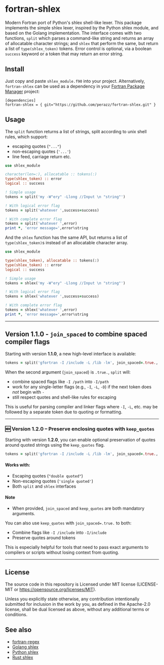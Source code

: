 # fortran-shlex
Modern Fortran port of Python's shlex shell-like lexer. This package implements the simple shlex lexer, inspired by the Python shlex module, and based on the Golang implementation. The interface comes with two functions, `split` which parses a command-like string and returns an array of allocatable character strings; and `shlex` that perform the same, but return a list of `type(shlex_token)` tokens. Error control is optional, via a boolean `success` keyword or a token that may return an error string.

## Install

Just copy and paste `shlex_module.f90` into your project. Alternatively, `fortran-shlex` can be used as a dependency in your [Fortran Package Manager]() project: 

```
[dependencies]
fortran-shlex = { git="https://github.com/perazz/fortran-shlex.git" }
```
  
## Usage

The `split` function returns a list of strings, split according to unix shell rules, which support: 
- escaping quotes (`"..."`)
- non-escaping quotes (`'...'`)
- line feed, carriage return etc.

```fortran
use shlex_module

character(len=:), allocatable :: tokens(:)
type(shlex_token) :: error
logical :: success

! Simple usage
tokens = split('my -W"ery" -Llong //Input \n "string"')

! With logical error flag
tokens = split('whatever ',success=success)

! With complete error flag
tokens = split('whatever ',error)
print *, 'error message=',error%string
```

And the `shlex` function has the same API, but returns a list of `type(shlex_token)`s instead of an allocatable character array. 

```fortran
use shlex_module

type(shlex_token), allocatable :: tokens(:)
type(shlex_token) :: error
logical :: success

! Simple usage
tokens = shlex('my -W"ery" -Llong //Input \n "string"')

! With logical error flag
tokens = shlex('whatever ',success=success)

! With complete error flag
tokens = shlex('whatever ',error)
print *, 'error message=',error%string
```

---

## Version 1.1.0 - `join_spaced` to combine spaced compiler flags

Starting with version **1.1.0**, a new high-level interface is available:

```fortran
tokens = split('gfortran -I /include -L /lib -lm', join_spaced=.true., success=success)
```

When the second argument (`join_spaced`) is `.true.`, `split` will:
- combine spaced flags like `-I /path` into `-I/path`
- work for any single-letter flags (e.g., `-I`, `-L`, `-D`) if the next token does *not* begin with `-`
- still respect quotes and shell-like rules for escaping

This is useful for parsing compiler and linker flags where `-I`, `-L`, etc. may be followed by a separate token due to quoting or formatting.

---

### 🆕 Version 1.2.0 – Preserve enclosing quotes with `keep_quotes`

Starting with version **1.2.0**, you can enable optional preservation of quotes around quoted strings using the `keep_quotes` flag.


```fortran
tokens = split('gfortran -I /include -L /lib -lm', join_spaced=.true., keep_quotes=.true., success=success)
```

#### Works with:
- Escaping quotes (`"double quoted"`)
- Non-escaping quotes (`'single quoted'`)
- Both `split` and `shlex` interfaces

#### Note
- When provided, `join_spaced` and `keep_quotes` are both mandatory arguments.

You can also use `keep_quotes` with `join_spaced=.true.` to both:
- Combine flags like `-I /include` into `-I/include`
- Preserve quotes around tokens

This is especially helpful for tools that need to pass exact arguments to compilers or scripts without losing context from quoting.

---

## License

The source code in this repository is Licensed under MIT license (LICENSE-MIT or https://opensource.org/licenses/MIT).

Unless you explicitly state otherwise, any contribution intentionally submitted for inclusion in the work by you, as defined in the Apache-2.0 license, shall be dual licensed as above, without any additional terms or conditions.

## See also

- [fortran-regex](https://github.com/perazz/fortran-regex)
- [Golang shlex](https://github.com/google/shlex)
- [Python shlex](https://docs.python.org/3/library/shlex.html)
- [Rust shlex](https://crates.io/crates/shlex)

